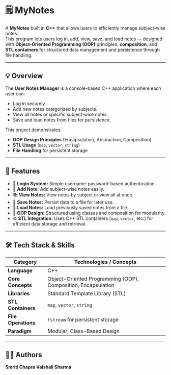 # 🗒️ MyNotes

A **MyNotes** built in **C++** that allows users to efficiently manage subject-wise notes.  
This program lets users log in, add, view, save, and load notes — designed with **Object-Oriented Programming (OOP)** principles, **composition**, and **STL containers** for structured data management and persistence through file handling.

---

## 💡 Overview

The **User Notes Manager** is a console-based C++ application where each user can:
- Log in securely.
- Add new notes categorized by subjects.
- View all notes or specific subject-wise notes.
- Save and load notes from files for persistence.

This project demonstrates:
- **OOP Design Principles** (Encapsulation, Abstraction, Composition)
- **STL Usage** (`map`, `vector`, `string`)
- **File Handling** for persistent storage

---

## 🚀 Features

- 🔑 **Login System:** Simple username-password-based authentication.
- 🧾 **Add Note:** Add subject-wise notes easily.
- 📚 **View Notes:** View notes by subject or view all at once.
- 💾 **Save Notes:** Persist data to a file for later use.
- 📂 **Load Notes:** Load previously saved notes from a file.
- 🧠 **OOP Design:** Structured using classes and composition for modularity.
- ⚙️ **STL Integration:** Uses C++ STL containers (`map`, `vector`, etc.) for efficient data storage and retrieval.

---

## 🛠️ Tech Stack & Skills

| Category | Technologies / Concepts |
|-----------|--------------------------|
| **Language** | C++ |
| **Core Concepts** | Object-Oriented Programming (OOP), Composition, Encapsulation |
| **Libraries** | Standard Template Library (STL) |
| **STL Containers** | `map`, `vector`, `string` |
| **File Operations** | `fstream` for persistent storage |
| **Paradigm** | Modular, Class-Based Design |

---

## 👩‍💻 Authors

**Smriti Chapra**
**Vaishali Sharma**
